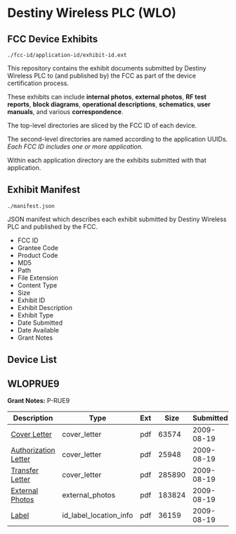 # Destiny Wireless PLC (WLO)
## FCC Device Exhibits

```
./fcc-id/application-id/exhibit-id.ext
```

This repository contains the exhibit documents submitted by Destiny Wireless PLC to (and published by) the FCC as part of the device certification process.

These exhibits can include **internal photos**, **external photos**, **RF test reports**, **block diagrams**, **operational descriptions**, **schematics**, **user manuals**, and various **correspondence**.

The top-level directories are sliced by the FCC ID of each device.

The second-level directories are named according to the application UUIDs. *Each FCC ID includes one or more application.*

Within each application directory are the exhibits submitted with that application. 

## Exhibit Manifest

```
./manifest.json
```

JSON manifest which describes each exhibit submitted by Destiny Wireless PLC and published by the FCC.

- FCC ID
- Grantee Code
- Product Code
- MD5
- Path
- File Extension
- Content Type
- Size
- Exhibit ID
- Exhibit Description
- Exhibit Type
- Date Submitted
- Date Available
- Grant Notes

## Device List
## WLOPRUE9
**Grant Notes:** P-RUE9

| Description | Type | Ext | Size | Submitted | Available |
| ----------- | ---- | --- | ---- | --------- | --------- |
| [Cover Letter](WLOPRUE9/ab55b458f863ce60b2d3274848efa6d6/1156046.pdf) | cover_letter | pdf | 63574 | 2009-08-19 | 2009-08-19 |
| [Authorization Letter](WLOPRUE9/ab55b458f863ce60b2d3274848efa6d6/1156049.pdf) | cover_letter | pdf | 25948 | 2009-08-19 | 2009-08-19 |
| [Transfer Letter](WLOPRUE9/ab55b458f863ce60b2d3274848efa6d6/1156050.pdf) | cover_letter | pdf | 285890 | 2009-08-19 | 2009-08-19 |
| [External Photos](WLOPRUE9/ab55b458f863ce60b2d3274848efa6d6/1156048.pdf) | external_photos | pdf | 183824 | 2009-08-19 | 2009-08-19 |
| [Label](WLOPRUE9/ab55b458f863ce60b2d3274848efa6d6/1156047.pdf) | id_label_location_info | pdf | 36159 | 2009-08-19 | 2009-08-19 |

